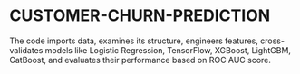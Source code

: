 # CUSTOMER-CHURN-PREDICTION
 The code imports data, examines its structure, engineers features, cross-validates models like Logistic Regression, TensorFlow, XGBoost, LightGBM, CatBoost, and evaluates their performance based on ROC AUC score.
